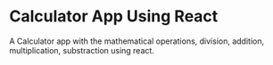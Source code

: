 
# Calculator App Using React

A Calculator app with the mathematical operations, division, addition, 
multiplication, substraction using react.

